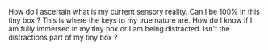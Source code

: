 How do I ascertain what is my current sensory reality. Can I be 100% in this tiny box ? This is where the keys to my true nature are. How do I know if I am fully immersed in my tiny box or I am being distracted. Isn't the distractions part of my tiny box ?
